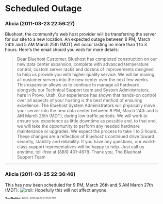 # Scheduled Outage

### **Alicia** (2011-03-23 22:56:27)

Bluehost, the community's web host provider will be transferring the server for our site to a new location. An expected outage between 9 PM, March 24th and 5 AM March 25th (MDT) will occur lasting no more than 1 to 3 hours.
Here's the email should you wish for more details:
> Dear Bluehost Customer,
> Bluehost has completed construction on our new data center expansion, complete with advanced temperature control, custom server racks and dozens of improvements designed to help us provide you with higher quality service. We will be moving all customer servers into the new center over the next few weeks.
> This expansion allows us to continue to manage all hardware alongside our Technical Support team and System Administrators, here in Provo, Utah. Our experience has shown that hands-on control over all aspects of your hosting is the best method of ensuring excellence.
> The Bluehost System Administrators will physically move your server into the new data center between 9 PM, March 24th and 5 AM March 25th (MDT), during low traffic periods. We will work to ensure you experience as little downtime as possible and, to that end, we will take the opportunity to perform any needed hardware maintenance or upgrades. We expect the process to take 1 to 3 hours.
> These changes are a reflection of Bluehost&#39;s continued drive toward security, stability and reliability. If you have any questions, our world-class support representatives will be happy to help. Just call us anytime, toll-free at (888) 401-4678.
> Thank you,
> The Bluehost Support Team

---

### **Alicia** (2011-03-25 22:36:46)

This has now been scheduled for 9 PM, March 26th and 5 AM March 27th (MDT). <!-- s:roll: -->![:roll:](https://i.ibb.co/79WrFM7/icon-rolleyes.gif)<!-- s:roll: --> Hopefully this will not affect anyone.



<span style="font-size: 0.5em;">***Last Modified**: 4.0.28 - *2025-06-02 21:35:31 EDT*</span>